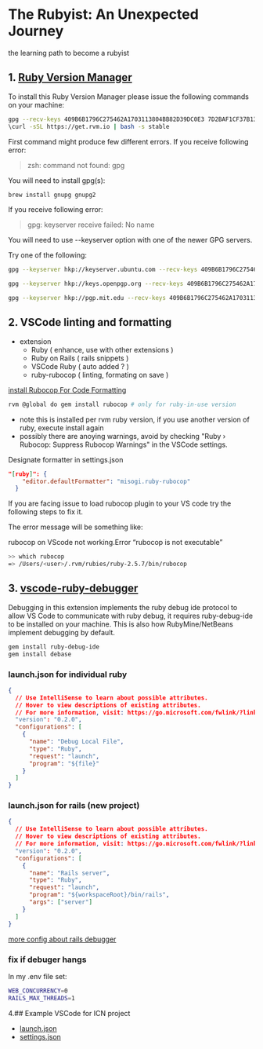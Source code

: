 # The Rubyist: An Unexpected Journey
the learning path to become a rubyist

## 1. [Ruby Version Manager](https://rvm.io/)
To install this Ruby Version Manager please issue the following commands on your machine:
```bash
gpg --recv-keys 409B6B1796C275462A1703113804BB82D39DC0E3 7D2BAF1CF37B13E2069D6956105BD0E739499BDB
\curl -sSL https://get.rvm.io | bash -s stable
```
First command might produce few different errors. If you receive following error:

> zsh: command not found: gpg

You will need to install gpg(s):
```sh
brew install gnupg gnupg2
```

If you receive following error:

> gpg: keyserver receive failed: No name

You will need to use --keyserver option with one of the newer GPG servers. 

Try one of the following:
```sh
gpg --keyserver hkp://keyserver.ubuntu.com --recv-keys 409B6B1796C275462A1703113804BB82D39DC0E3 7D2BAF1CF37B13E2069D6956105BD0E739499BDB

gpg --keyserver hkp://keys.openpgp.org --recv-keys 409B6B1796C275462A1703113804BB82D39DC0E3 7D2BAF1CF37B13E2069D6956105BD0E739499BDB

gpg --keyserver hkp://pgp.mit.edu --recv-keys 409B6B1796C275462A1703113804BB82D39DC0E3 7D2BAF1CF37B13E2069D6956105BD0E739499BDB
```


## 2. VSCode linting and formatting
- extension
  - Ruby ( enhance, use with other extensions )
  - Ruby on Rails ( rails snippets )
  - VSCode Ruby ( auto added ? )
  - ruby-rubocop ( linting, formating on save )

[install Rubocop For Code Formatting](https://deanin.com/blog/configure-visual-studio-code-for-ruby-on-rails-6-with-this-quick-guide/)

```sh
rvm @global do gem install rubocop # only for ruby-in-use version
```
 - note this is installed per rvm ruby version, if you use another version of ruby, execute install again 
 - possibly there are anoying warnings, avoid by checking "Ruby › Rubocop: Suppress Rubocop Warnings" in the VSCode settings.

Designate formatter in settings.json
```json
"[ruby]": {
    "editor.defaultFormatter": "misogi.ruby-rubocop"
  }
```


If you are facing issue to load rubocop plugin to your VS code try the following steps to fix it.

The error message will be something like:

rubocop on VScode not working.Error “rubocop is not executable”
```bash
>> which rubocop
=> /Users/<user>/.rvm/rubies/ruby-2.5.7/bin/rubocop
```


## 3. [vscode-ruby-debugger](https://github.com/rubyide/vscode-ruby/blob/main/docs/debugger.md)
Debugging in this extension implements the ruby debug ide protocol to allow VS Code to communicate with ruby debug, it requires ruby-debug-ide to be installed on your machine. This is also how RubyMine/NetBeans implement debugging by default.
```sh
gem install ruby-debug-ide
gem install debase
```



### launch.json for individual ruby
```json
{
  // Use IntelliSense to learn about possible attributes.
  // Hover to view descriptions of existing attributes.
  // For more information, visit: https://go.microsoft.com/fwlink/?linkid=830387
  "version": "0.2.0",
  "configurations": [
    {
      "name": "Debug Local File",
      "type": "Ruby",
      "request": "launch",
      "program": "${file}"
    }
  ]
}
```
### launch.json for rails (new project)
```json
{
  // Use IntelliSense to learn about possible attributes.
  // Hover to view descriptions of existing attributes.
  // For more information, visit: https://go.microsoft.com/fwlink/?linkid=830387
  "version": "0.2.0",
  "configurations": [
    {
      "name": "Rails server",
      "type": "Ruby",
      "request": "launch",
      "program": "${workspaceRoot}/bin/rails",
      "args": ["server"]
    }
  ]
}
```
    
[more config about rails debugger](https://rahul-arora.medium.com/debugging-ruby-on-rails-server-in-vs-code-819b45113e78)

### fix if debuger hangs
In my .env file set:
```sh
WEB_CONCURRENCY=0
RAILS_MAX_THREADS=1
```

4.## Example VSCode for ICN project
- [launch.json](vscode_config/launch.json)
- [settings.json](vscode_config/settings.json)
